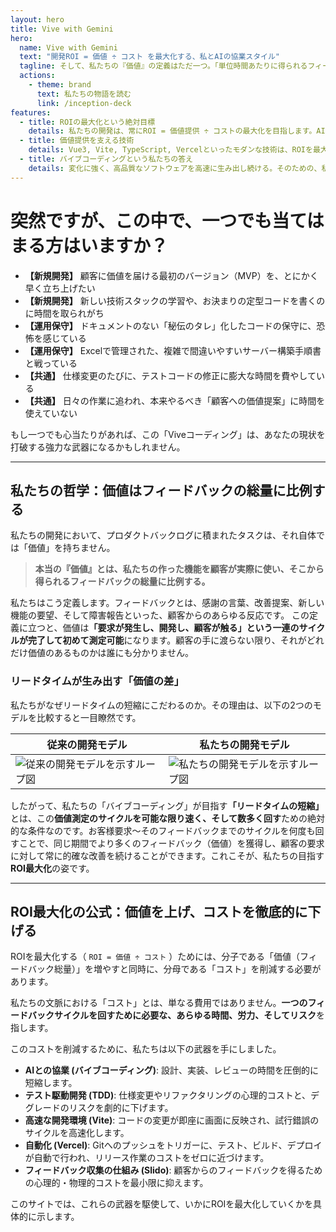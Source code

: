 ```yaml
---
layout: hero
title: Vive with Gemini
hero:
  name: Vive with Gemini
  text: "開発ROI = 価値 ÷ コスト を最大化する、私とAIの協業スタイル"
  tagline: そして、私たちの『価値』の定義はただ一つ。「単位時間あたりに得られるフィードバックの総量」です。
  actions:
    - theme: brand
      text: 私たちの物語を読む
      link: /inception-deck
features:
  - title: ROIの最大化という絶対目標
    details: 私たちの開発は、常にROI = 価値提供 ÷ コストの最大化を目指します。AIとの協業は、価値を最大化し、コストを最小化するための最も有効な手段です。
  - title: 価値提供を支える技術
    details: Vue3, Vite, TypeScript, Vercelといったモダンな技術は、ROIを最大化するための手段です。これらがなぜ「価値提供の速度」を上げるのか、その理由を解説します。
  - title: バイブコーディングという私たちの答え
    details: 変化に強く、高品質なソフトウェアを高速に生み出し続ける。そのための、私とAIの相棒との対話的な開発スタイル、それが「バイブコーディング」です。
---
```


# 突然ですが、この中で、一つでも当てはまる方はいますか？

-   **【新規開発】** 顧客に価値を届ける最初のバージョン（MVP）を、とにかく早く立ち上げたい
-   **【新規開発】** 新しい技術スタックの学習や、お決まりの定型コードを書くのに時間を取られがち
-   **【運用保守】** ドキュメントのない「秘伝のタレ」化したコードの保守に、恐怖を感じている
-   **【運用保守】** Excelで管理された、複雑で間違いやすいサーバー構築手順書と戦っている
-   **【共通】** 仕様変更のたびに、テストコードの修正に膨大な時間を費やしている
-   **【共通】** 日々の作業に追われ、本来やるべき「顧客への価値提案」に時間を使えていない

もし一つでも心当たりがあれば、この「Viveコーディング」は、あなたの現状を打破する強力な武器になるかもしれません。

---

## 私たちの哲学：価値はフィードバックの総量に比例する

私たちの開発において、プロダクトバックログに積まれたタスクは、それ自体では「価値」を持ちません。

> **本当の『価値』とは、私たちの作った機能を顧客が実際に使い、そこから得られるフィードバックの総量に比例する。**

私たちはこう定義します。フィードバックとは、感謝の言葉、改善提案、新しい機能の要望、そして障害報告といった、顧客からのあらゆる反応です。
この定義に立つと、価値は<strong>「要求が発生し、開発し、顧客が触る」という一連のサイクルが完了して初めて測定可能</strong>になります。顧客の手に渡らない限り、それがどれだけ価値のあるものかは誰にも分かりません。

### リードタイムが生み出す「価値の差」

私たちがなぜリードタイムの短縮にこだわるのか。その理由は、以下の2つのモデルを比較すると一目瞭然です。

<table>
  <thead>
    <tr>
      <th style="text-align: center;">従来の開発モデル</th>
      <th style="text-align: center;">私たちの開発モデル</th>
    </tr>
  </thead>
  <tbody>
    <tr>
      <td><img src="/images/traditional-loop.svg" alt="従来の開発モデルを示すループ図"></td>
      <td><img src="/images/agile-loop.svg" alt="私たちの開発モデルを示すループ図"></td>
    </tr>
  </tbody>
</table>

したがって、私たちの「バイブコーディング」が目指す<strong>「リードタイムの短縮」</strong>とは、この<strong>価値測定のサイクルを可能な限り速く、そして数多く回す</strong>ための絶対的な条件なのです。お客様要求～そのフィードバックまでのサイクルを何度も回すことで、同じ期間でより多くのフィードバック（価値）を獲得し、顧客の要求に対して常に的確な改善を続けることができます。これこそが、私たちの目指す<strong>ROI最大化</strong>の姿です。

---

## ROI最大化の公式：価値を上げ、コストを徹底的に下げる

ROIを最大化する（ `ROI = 価値 ÷ コスト` ）ためには、分子である「価値（フィードバック総量）」を増やすと同時に、分母である「コスト」を削減する必要があります。

私たちの文脈における「コスト」とは、単なる費用ではありません。**一つのフィードバックサイクルを回すために必要な、あらゆる時間、労力、そしてリスク**を指します。

このコストを削減するために、私たちは以下の武器を手にしました。

-   **AIとの協業 (バイブコーディング)**: 設計、実装、レビューの時間を圧倒的に短縮します。
-   **テスト駆動開発 (TDD)**: 仕様変更やリファクタリングの心理的コストと、デグレードのリスクを劇的に下げます。
-   **高速な開発環境 (Vite)**: コードの変更が即座に画面に反映され、試行錯誤のサイクルを高速化します。
-   **自動化 (Vercel)**: Gitへのプッシュをトリガーに、テスト、ビルド、デプロイが自動で行われ、リリース作業のコストをゼロに近づけます。
-   **フィードバック収集の仕組み (Slido)**: 顧客からのフィードバックを得るための心理的・物理的コストを最小限に抑えます。

このサイトでは、これらの武器を駆使して、いかにROIを最大化していくかを具体的に示します。